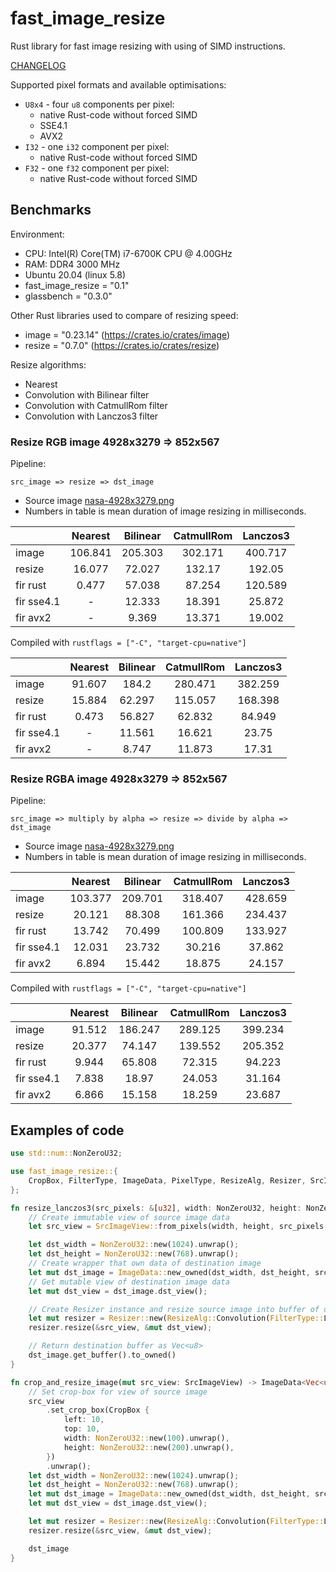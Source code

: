# fast_image_resize

Rust library for fast image resizing with using of SIMD instructions.

[CHANGELOG](https://github.com/Cykooz/fast_image_resize/blob/master/CHANGELOG.md)

Supported pixel formats and available optimisations:
- `U8x4` - four `u8` components per pixel:
  - native Rust-code without forced SIMD
  - SSE4.1
  - AVX2
- `I32` - one `i32` component per pixel:
  - native Rust-code without forced SIMD
- `F32` - one `f32` component per pixel:
  - native Rust-code without forced SIMD

## Benchmarks

Environment:
- CPU: Intel(R) Core(TM) i7-6700K CPU @ 4.00GHz
- RAM: DDR4 3000 MHz 
- Ubuntu 20.04 (linux 5.8)
- fast_image_resize = "0.1"
- glassbench = "0.3.0"

Other Rust libraries used to compare of resizing speed: 
- image = "0.23.14" (https://crates.io/crates/image)
- resize = "0.7.0" (https://crates.io/crates/resize)

Resize algorithms:
- Nearest
- Convolution with Bilinear filter
- Convolution with CatmullRom filter
- Convolution with Lanczos3 filter

### Resize RGB image 4928x3279 => 852x567

Pipeline: 

`src_image => resize => dst_image`

- Source image [nasa-4928x3279.png](https://github.com/Cykooz/fast_image_resize/blob/main/data/nasa-4928x3279.png)
- Numbers in table is mean duration of image resizing in milliseconds.

|            | Nearest | Bilinear | CatmullRom | Lanczos3 |
|------------|:-------:|:--------:|:----------:|:--------:|
| image      | 106.841 |  205.303 |   302.171  |  400.717 |
| resize     |  16.077 |  72.027  |   132.17   |  192.05  |
| fir rust   |  0.477  |  57.038  |   87.254   |  120.589 |
| fir sse4.1 |    -    |  12.333  |   18.391   |  25.872  |
| fir avx2   |    -    |   9.369  |   13.371   |  19.002  |

Compiled with `rustflags = ["-C", "target-cpu=native"]`

|            | Nearest | Bilinear | CatmullRom | Lanczos3 |
|------------|:-------:|:--------:|:----------:|:--------:|
| image      |  91.607 |   184.2  |   280.471  |  382.259 |
| resize     |  15.884 |  62.297  |   115.057  |  168.398 |
| fir rust   |  0.473  |  56.827  |   62.832   |  84.949  |
| fir sse4.1 |    -    |  11.561  |   16.621   |   23.75  |
| fir avx2   |    -    |   8.747  |   11.873   |   17.31  |

### Resize RGBA image 4928x3279 => 852x567

Pipeline: 

`src_image => multiply by alpha => resize => divide by alpha => dst_image`

- Source image [nasa-4928x3279.png](https://github.com/Cykooz/fast_image_resize/blob/main/data/nasa-4928x3279.png)
- Numbers in table is mean duration of image resizing in milliseconds.

|            | Nearest | Bilinear | CatmullRom | Lanczos3 |
|------------|:-------:|:--------:|:----------:|:--------:|
| image      | 103.377 |  209.701 |   318.407  |  428.659 |
| resize     |  20.121 |  88.308  |   161.366  |  234.437 |
| fir rust   |  13.742 |  70.499  |   100.809  |  133.927 |
| fir sse4.1 |  12.031 |  23.732  |   30.216   |  37.862  |
| fir avx2   |  6.894  |  15.442  |   18.875   |  24.157  |

Compiled with `rustflags = ["-C", "target-cpu=native"]`

|            | Nearest | Bilinear | CatmullRom | Lanczos3 |
|------------|:-------:|:--------:|:----------:|:--------:|
| image      |  91.512 |  186.247 |   289.125  |  399.234 |
| resize     |  20.377 |  74.147  |   139.552  |  205.352 |
| fir rust   |  9.944  |  65.808  |   72.315   |  94.223  |
| fir sse4.1 |  7.838  |   18.97  |   24.053   |  31.164  |
| fir avx2   |  6.866  |  15.158  |   18.259   |  23.687  |

## Examples of code

```rust
use std::num::NonZeroU32;

use fast_image_resize::{
    CropBox, FilterType, ImageData, PixelType, ResizeAlg, Resizer, SrcImageView,
};

fn resize_lanczos3(src_pixels: &[u32], width: NonZeroU32, height: NonZeroU32) -> Vec<u8> {
    // Create immutable view of source image data
    let src_view = SrcImageView::from_pixels(width, height, src_pixels, PixelType::U8x4).unwrap();

    let dst_width = NonZeroU32::new(1024).unwrap();
    let dst_height = NonZeroU32::new(768).unwrap();
    // Create wrapper that own data of destination image
    let mut dst_image = ImageData::new_owned(dst_width, dst_height, src_view.pixel_type());
    // Get mutable view of destination image data
    let mut dst_view = dst_image.dst_view();

    // Create Resizer instance and resize source image into buffer of destination image
    let mut resizer = Resizer::new(ResizeAlg::Convolution(FilterType::Lanczos3));
    resizer.resize(&src_view, &mut dst_view);

    // Return destination buffer as Vec<u8>
    dst_image.get_buffer().to_owned()
}

fn crop_and_resize_image(mut src_view: SrcImageView) -> ImageData<Vec<u32>> {
    // Set crop-box for view of source image
    src_view
        .set_crop_box(CropBox {
            left: 10,
            top: 10,
            width: NonZeroU32::new(100).unwrap(),
            height: NonZeroU32::new(200).unwrap(),
        })
        .unwrap();
    let dst_width = NonZeroU32::new(1024).unwrap();
    let dst_height = NonZeroU32::new(768).unwrap();
    let mut dst_image = ImageData::new_owned(dst_width, dst_height, src_view.pixel_type());
    let mut dst_view = dst_image.dst_view();

    let mut resizer = Resizer::new(ResizeAlg::Convolution(FilterType::Lanczos3));
    resizer.resize(&src_view, &mut dst_view);

    dst_image
}
```
